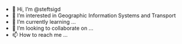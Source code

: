 - 👋 Hi, I’m @steftsigd
- 👀 I’m interested in Geographic Information Systems and Transport
- 🌱 I’m currently learning ...
- 💞️ I’m looking to collaborate on ...
- 📫 How to reach me ...

<!---
steftsigd/steftsigd is a ✨ special ✨ repository because its `README.md` (this file) appears on your GitHub profile.
You can click the Preview link to take a look at your changes.
--->
